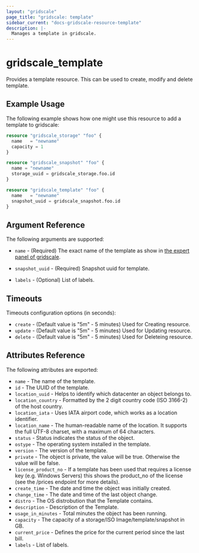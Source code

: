 ```yaml
---
layout: "gridscale"
page_title: "gridscale: template"
sidebar_current: "docs-gridscale-resource-template"
description: |-
  Manages a template in gridscale.
---
```


# gridscale_template

Provides a template resource. This can be used to create, modify and delete template.

## Example Usage

The following example shows how one might use this resource to add a template to gridscale:

```terraform
resource "gridscale_storage" "foo" {
  name   = "newname"
  capacity = 1
}

resource "gridscale_snapshot" "foo" {
  name = "newname"
  storage_uuid = gridscale_storage.foo.id
}

resource "gridscale_template" "foo" {
  name   = "newname"
  snapshot_uuid = gridscale_snapshot.foo.id
}
```

## Argument Reference

The following arguments are supported:

* `name` - (Required) The exact name of the template as show in [the expert panel of gridscale](https://my.gridscale.io/Expert/Template).

* `snapshot_uuid` - (Required) Snapshot uuid for template.

* `labels` - (Optional) List of labels.

## Timeouts

Timeouts configuration options (in seconds):

* `create` - (Default value is "5m" - 5 minutes) Used for Creating resource.
* `update` - (Default value is "5m" - 5 minutes) Used for Updating resource.
* `delete` - (Default value is "5m" - 5 minutes) Used for Deleteing resource.

## Attributes Reference

The following attributes are exported:

* `name` - The name of the template.
* `id` - The UUID of the template.
* `location_uuid` - Helps to identify which datacenter an object belongs to.
* `location_country` - Formatted by the 2 digit country code (ISO 3166-2) of the host country.
* `location_iata` - Uses IATA airport code, which works as a location identifier.
* `location_name` - The human-readable name of the location. It supports the full UTF-8 charset, with a maximum of 64 characters.
* `status` - Status indicates the status of the object.
* `ostype` - The operating system installed in the template.
* `version` - The version of the template.
* `private` - The object is private, the value will be true. Otherwise the value will be false.
* `license_product_no` - If a template has been used that requires a license key (e.g. Windows Servers) this shows the product_no of the license (see the /prices endpoint for more details).
* `create_time` - The date and time the object was initially created.
* `change_time` - The date and time of the last object change.
* `distro` - The OS distrobution that the Template contains.
* `description` - Description of the Template.
* `usage_in_minutes` - Total minutes the object has been running.
* `capacity` - The capacity of a storage/ISO Image/template/snapshot in GB.
* `current_price` - Defines the price for the current period since the last bill.
* `labels` - List of labels.
